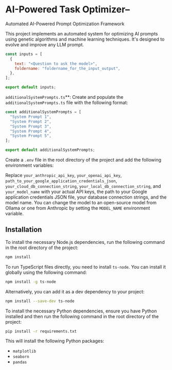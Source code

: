 # AI-Powered Task Optimizer–
Automated AI-Powered Prompt Optimization Framework

This project implements an automated system for optimizing AI prompts using genetic algorithms and machine learning techniques. It's designed to evolve and improve any LLM prompt. 

```javascript
const inputs = [
  {
    text: "<Question to ask the model>",
    foldername: "foldername_for_the_input_output",
  },
];

export default inputs;
```
`additionalSystemPrompts.ts`**: Create and populate the `additionalSystemPrompts.ts` file with the following format:

```javascript
const additionalSystemPrompts = [
  "System Prompt 1",
  "System Prompt 2",
  "System Prompt 3",
  "System Prompt 4",
  "System Prompt 5",
];

export default additionalSystemPrompts;
```

Create a `.env` file in the root directory of the project and add the following environment variables:

Replace `your_anthropic_api_key`, `your_openai_api_key`, `path_to_your_google_application_credentials_json`, `your_cloud_db_connection_string`, `your_local_db_connection_string`, and `your_model_name` with your actual API keys, the path to your Google application credentials JSON file, your database connection strings, and the model name. You can change the model to an open-source model from Ollama or one from Anthropic by setting the `MODEL_NAME` environment variable.

## Installation

To install the necessary Node.js dependencies, run the following command in the root directory of the project:

```bash
npm install
```

To run TypeScript files directly, you need to install `ts-node`. You can install it globally using the following command:

```bash
npm install -g ts-node
```

Alternatively, you can add it as a dev dependency to your project:

```bash
npm install --save-dev ts-node
```

To install the necessary Python dependencies, ensure you have Python installed and then run the following command in the root directory of the project:

```bash
pip install -r requirements.txt
```

This will install the following Python packages:

- `matplotlib`
- `seaborn`
- `pandas`
